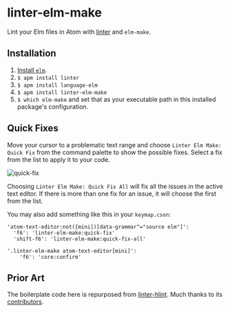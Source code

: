 # linter-elm-make

Lint your Elm files in Atom with [linter](https://github.com/atom-community/linter) and `elm-make`.

## Installation

1. [Install `elm`](http://elm-lang.org/install).
1. `$ apm install linter`
1. `$ apm install language-elm`
1. `$ apm install linter-elm-make`
1. `$ which elm-make` and set that as your executable path in this installed package's configuration.

## Quick Fixes

Move your cursor to a problematic text range and choose `Linter Elm Make: Quick Fix` from the command palette to show the possible fixes. Select a fix from the list to apply it to your code.

![quick-fix](https://github.com/mybuddymichael/linter-elm-make/blob/master/images/quick-fix.png?raw=true)

Choosing `Linter Elm Make: Quick Fix All` will fix all the issues in the active text editor. If there is more than one fix for an issue, it will choose the first from the list.

You may also add something like this in your `keymap.cson`:

```
'atom-text-editor:not([mini])[data-grammar^="source elm"]':
  'f6': 'linter-elm-make:quick-fix'
  'shift-f6': 'linter-elm-make:quick-fix-all'

'.linter-elm-make atom-text-editor[mini]':
    'f6': 'core:confirm'
```

## Prior Art

The boilerplate code here is repurposed from [linter-hlint](https://github.com/AtomLinter/linter-hlint). Much thanks to its [contributors](https://github.com/AtomLinter/linter-hlint/graphs/contributors).
